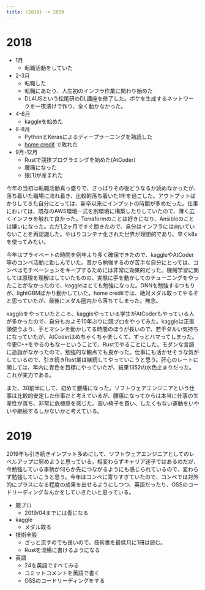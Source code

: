 ```yaml
---
title: (2018) -> 2019
---
```


# 2018

* 1月
  * 転職活動をしていた
* 2-3月
  * 転職した
  * 転職にあたり、人生初のインフラ作業に関わり始めた
  * DL4USという松尾研のDL講座を修了した。ボケを生成するネットワークを一夜漬けで作り、全く動かなかった。
* 4-6月
  * kaggleを始めた
* 6-8月
  * PythonとKerasによるディープラーニングを熟読した
  * [home credit](https://www.kaggle.com/c/home-credit-default-risk) で敗れた
* 9月-12月
  * Rustで競技プログラミングを始めた(AtCoder)
  * 腰痛になった
  * 娘[1]が産まれた

今年の当初は転職活動真っ盛りで、さっぱりその後どうなるか読めなかったが、落ち着いた職場に流れ着き、比較的落ち着いた1年を過ごした。アウトプットばかりしてきた自分にとっては、新卒以来にインプットの時間が多めだった。仕事においては、既存のAWS環境一式を別環境に構築したりしていたので、薄く広くインフラを触れて良かった。Terraformのことは好きになり、Ansibleのことは嫌いになった。ただ1,2ヶ月ですぐ飽きたので、自分はインフラには向いていないことを再認識した。やはりコンテナ化された世界が理想的であり、早くk8sを使ってみたい。

今年はプライベートの時間を例年より多く確保できたので、kaggleやAtCoder等のコンペ活動に勤しんでいた。昔から勉強するのが苦手な自分にとっては、コンペはモチベーションをキープするためには非常に効果的だった。機械学習に関しては原理を理解はしていたものの、実際に手を動かしてのチューニングをやったことがなかったので、kaggleはとても勉強になった。DNNを勉強するつもりが、lightGBMばかり動かしていた。home creditでは、絶対メダル取ってやるぞと思っていたが、最後にメダル圏内から落ちてしまった。無念。

kaggleをやっていたところ、kaggleやっている学生がAtCoderもやっている人が多かったので、自分もおよそ10年ぶりに競プロをやってみた。kaggleは正直頭使うより、手とマシンを動かしてる時間のほうが長いので、若干ダルい気持ちになっていたが、AtCoderはめちゃくちゃ楽しくて、ずっとハマってしまった。今更C++をやるのもなーということで、Rustでやることにした。モダンな言語に造詣がなかったので、勉強的な観点でも良かった。仕事にも活かせそうな気がしているので、引き続きRust業は継続してやっていこうと思う。肝心のレートに関しては、年内に青色を目標にやっていたが、結果1352の水色止まりだった。これが実力である。

また、30前半にして、初めて腰痛になった。ソフトウェアエンジニアという仕事は比較的安定した仕事だと考えているが、腰痛になってからは本当に仕事の生産性が落ち、非常に危機感を感じた。高い椅子を買い、したくもない運動をいやいや継続するしかないかと考えている。

# 2019
2019年も引き続きインプット多めにして、ソフトウェアエンジニアとしてのレベルアップに努めようと思っている。相変わらずキャリア迷子ではあるのだが、今勉強している事柄が何らか先につながるようにも感じられているので、変わらず勉強していこうと思う。今年はコンペに寄りすぎていたので、コンペでは対外的にプラスになる程度の成果を出せるようにしつつ、英語だったり、OSSのコードリーディングなんかをしていきたいと思っている。

* 競プロ
  * 2019/04までには青になる
* kaggle
  * メダル取る
* 技術全般
  * ざっと流すのでも良いので、技術書を最低月に1冊は読む。
  * Rustを流暢に書けるようになる
* 英語
  * 24を英語ですべてみる
  * コミットコメントを英語で書く
  * OSSのコードリーディングをする